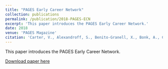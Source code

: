 ```yaml
---
title: "PAGES Early Career Network"
collection: publications
permalink: /publication/2018-PAGES-ECN
excerpt: 'This paper introduces the PAGES Early Career Network.'
date: 2018
venue: 'PAGES Magazine'
citation: 'Carter, V., Alexandroff, S., Benito-Granell, X., Bonk, A., Chevalier, C., Kay, A., Koch, A., Maezumi, S.Y., Schafstall, N., Trofimova, T. (2009). &quot;PAGES Early Career Network&quot; <i>PAGES Magazine</i>. 26(1).'
---
```

This paper introduces the PAGES Early Career Network.

[Download paper here](https://kochal.github.io/files/PAGESmagazine_2018(1)_36.pdf)
